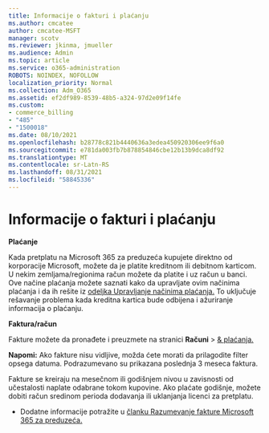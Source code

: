 ```yaml
---
title: Informacije o fakturi i plaćanju
ms.author: cmcatee
author: cmcatee-MSFT
manager: scotv
ms.reviewer: jkinma, jmueller
ms.audience: Admin
ms.topic: article
ms.service: o365-administration
ROBOTS: NOINDEX, NOFOLLOW
localization_priority: Normal
ms.collection: Adm_O365
ms.assetid: ef2df989-8539-48b5-a324-97d2e09f14fe
ms.custom:
- commerce_billing
- "485"
- "1500018"
ms.date: 08/10/2021
ms.openlocfilehash: b28778c821b4440636a3edea450920306ee9f6a0
ms.sourcegitcommit: e781da003fb7b878854846cbe12b13b9dca8df92
ms.translationtype: MT
ms.contentlocale: sr-Latn-RS
ms.lasthandoff: 08/31/2021
ms.locfileid: "58845336"
---
```

# <a name="invoice-and-payment-information"></a>Informacije o fakturi i plaćanju

**Plaćanje**

Kada pretplatu na Microsoft 365 za preduzeća kupujete direktno od korporacije Microsoft, možete da je platite kreditnom ili debitnom karticom.  U nekim zemljama/regionima račun možete da platite i uz račun u banci.  Ove načine plaćanja možete saznati kako da upravljate ovim načinima plaćanja i da ih rešite iz [odeljka Upravljanje načinima plaćanja.](https://docs.microsoft.com/microsoft-365/commerce/billing-and-payments/manage-payment-methods) To uključuje rešavanje problema kada kreditna kartica bude odbijena i ažuriranje informacija o plaćanju.

**Faktura/račun**

Fakture možete da pronađete i preuzmete na stranici **Računi**  >  [& plaćanja.](https://go.microsoft.com/fwlink/p/?linkid=848039)  

**Napomi:** Ako fakture nisu vidljive, možda ćete morati da prilagodite filter opsega datuma.  Podrazumevano su prikazana poslednja 3 meseca faktura.

Fakture se kreiraju na mesečnom ili godišnjem nivou u zavisnosti od učestalosti naplate odabrane tokom kupovine.  Ako plaćate godišnje, možete dobiti račun sredinom perioda dodavanja ili uklanjanja licenci za pretplatu.

- Dodatne informacije potražite u [članku Razumevanje fakture Microsoft 365 za preduzeća.](https://docs.microsoft.com/microsoft-365/commerce/billing-and-payments/understand-your-invoice2)